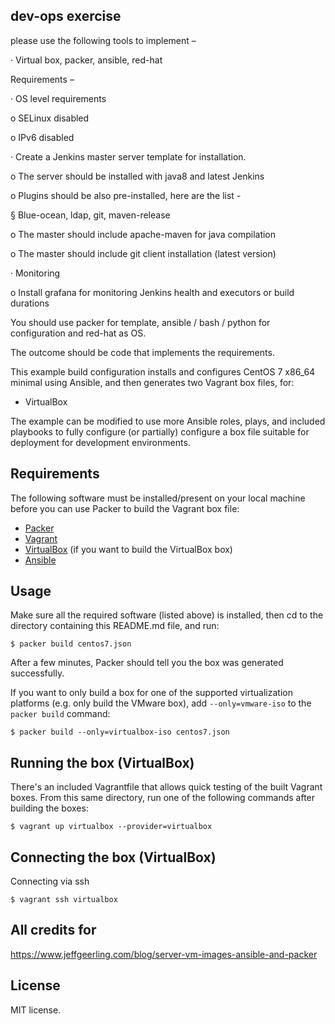 ## dev-ops exercise

 

please use the following tools to implement –

 

·         Virtual box, packer, ansible, red-hat

 

Requirements –

 

·         OS level requirements

o   SELinux disabled

o   IPv6 disabled

 

·         Create a Jenkins master server template for installation.

o   The server should be installed with java8 and latest Jenkins

o   Plugins should be also pre-installed, here are the list -

§  Blue-ocean, ldap, git, maven-release

o   The master should include apache-maven for java compilation

o   The master should include git client installation (latest version)

·         Monitoring

o   Install grafana for monitoring Jenkins health and executors or build durations

 

You should use packer for template, ansible / bash / python for configuration and red-hat as OS.

The outcome should be code that implements the requirements. 



This example build configuration installs and configures CentOS 7 x86_64 minimal using Ansible, and then generates two Vagrant box files, for:

  - VirtualBox

The example can be modified to use more Ansible roles, plays, and included playbooks to fully configure (or partially) configure a box file suitable for deployment for development environments.

## Requirements

The following software must be installed/present on your local machine before you can use Packer to build the Vagrant box file:

  - [Packer](http://www.packer.io/)
  - [Vagrant](http://vagrantup.com/)
  - [VirtualBox](https://www.virtualbox.org/) (if you want to build the VirtualBox box)
  - [Ansible](http://docs.ansible.com/intro_installation.html)

## Usage

Make sure all the required software (listed above) is installed, then cd to the directory containing this README.md file, and run:

    $ packer build centos7.json

After a few minutes, Packer should tell you the box was generated successfully.

If you want to only build a box for one of the supported virtualization platforms (e.g. only build the VMware box), add `--only=vmware-iso` to the `packer build` command:

    $ packer build --only=virtualbox-iso centos7.json

## Running the box (VirtualBox) 

There's an included Vagrantfile that allows quick testing of the built Vagrant boxes. From this same directory, run one of the following commands after building the boxes:

    $ vagrant up virtualbox --provider=virtualbox

## Connecting the box (VirtualBox)

Connecting via ssh
  
    $ vagrant ssh virtualbox

## All credits for

https://www.jeffgeerling.com/blog/server-vm-images-ansible-and-packer

## License

MIT license.
